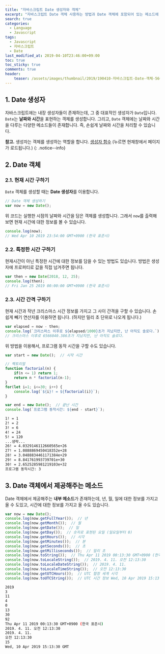 ```yaml
---
title: "자바스크립트 Date 생성자와 객체"
excerpt: "자바스크립트 Date 객체 사용하는 방법과 Date 객체에 포함되어 있는 메소드에 대해 소개합니다. Date 객체를 이용하여 현재 시간에 대한 정보를 알 수 있습니다."
search: true
categories: 
  - Language
  - Javascript
tags: 
  - Javascript
  - 자바스크립트
  - Date
last_modified_at: 2019-04-10T23:46:00+09:00
toc: true
toc_sticky: true
comments: true
header:
    teaser: /assets/images/thumbnail/2019/190410-자바스크립트-Date-객체-560x315.png
---
```


## 1. Date 생성자

자바스크립트에는 내장 생성자들이 존재하는데, 그 중 대표적인 생성자가 `Date`입니다. `Date`는 **날짜와 시간**을 표현하는 객체를 생성합니다. 그리고, `Date` 객체에는 날짜와 시간을 다루는 다양한 메소드들이 존재합니다. 즉, 손쉽게 날짜와 시간을 처리할 수 있습니다.  

**참고.** 생성자는 객체를 생성하는 역할을 합니다. [생성자 함수](/language/javascript/190407-자바스크립트-생성자함수/ "생성자 함수에 대한 글") (누르면 현재창에서 페이지가 로드됩니다.)
{: .notice--info}

## 2. Date 객체
### 2.1. 현재 시간 구하기
`Date` 객체를 생성할 때는 **Date 생성자**를 이용합니다.  

```javascript
// Date 객체 생성하기
var now = new Date();
```

위 코드는 실행한 시점의 날짜와 시간을 담은 객체를 생성합니다. 그래서 `now`를 출력해보면 현재 시간에 대한 정보를 볼 수 있습니다.

```javascript
console.log(now);
// Wed Apr 10 2019 23:54:00 GMT+0900 (한국 표준시)
```

### 2.2. 특정한 시간 구하기

현재시간이 아닌 특정한 시간에 대한 정보를 담을 수 있는 방법도 있습니다. 방법은 생성자에 프로퍼티로 값을 직접 넘겨주면 됩니다.

```javascript
var then = new Date(2018, 12, 25);
console.log(then);
// Fri Jan 25 2019 00:00:00 GMT+0900 (한국 표준시)
```

### 2.3. 시간 간격 구하기

현재 시간과 작년 크리스마스 시간 정보를 가지고 그 사이 간격을 구할 수 있습니다. 손쉽게 빼기 연산자를 이용하면 됩니다. (하지만 밀리 초 단위로 나오게 됩니다.)  

```javascript
var elapsed = now - then;
console.log(`크리스마스 이후로 ${elapsed/1000}초가 지났지만, 난 아직도 솔로다.`);
// 크리스마스 이후로 6566040.386초가 지났지만, 난 아직도 솔로다.
```

위 방법을 이용해서, 프로그램 동작 시간을 구할 수도 있습니다.

```javascript
var start = new Date();  // 시작 시간

// 팩토리얼
function factorial(n) {
    if(n <= 1) return 1;
    return n * factorial(n-1);
}
for(let i=1; i<=30; i++) {
    console.log(`${i}! = ${factorial(i)}`);
}

var end = new Date();  // 끝난 시간
console.log(`프로그램 동작시간: ${end - start}`);
```
```bash
1! = 1
2! = 2
3! = 6
4! = 24
5! = 120
...생략...
26! = 4.0329146112660565e+26
27! = 1.0888869450418352e+28
28! = 3.0488834461171384e+29
29! = 8.841761993739701e+30
30! = 2.6525285981219103e+32
프로그램 동작시간: 3
```


## 3. Date 객체에서 제공해주는 메소드

Date 객체에서 제공해주는 **내부 메소드**가 존재하는데, 년, 월, 일에 대한 정보를 가지고 올 수 도있고, 시간에 대한 정보를 가지고 올 수도 있습니다.

```javascript
var now = new Date();
console.log(now.getFullYear());  // 년
console.log(now.getMonth());  // 월
console.log(now.getDate());  // 일
console.log(now.getDay());  // 숫자로 표현된 요일 (일요일부터 0)
console.log(now.getHours());  // 시각
console.log(now.getMinutes());  // 분
console.log(now.getSeconds());  // 초
console.log(now.getMilliseconds());  // 밀리 초
console.log(now.toString());  // Thu Apr 11 2019 00:13:30 GMT+0900 (한국 표준시)
console.log(now.toLocaleString());  // 2019. 4. 11. 오전 12:13:30
console.log(now.toLocaleDateString());  // 2019. 4. 11.
console.log(now.toLocaleTimeString());  // 오전 12:13:30
console.log(now.getUTCHours());  // UTC 협정 세계 시각
console.log(now.toUTCString());  // UTC 시간 정보 Wed, 10 Apr 2019 15:13:30 GMT
```

```bash
2019
3
11
4
0
13
30
92
Thu Apr 11 2019 00:13:30 GMT+0900 (한국 표준시)
2019. 4. 11. 오전 12:13:30
2019. 4. 11.
오전 12:13:30
15
Wed, 10 Apr 2019 15:13:30 GMT
```

